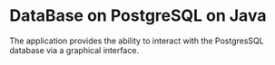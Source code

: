# DataBase on PostgreSQL on Java

The application provides the ability to interact with the PostgresSQL database via a graphical interface.
